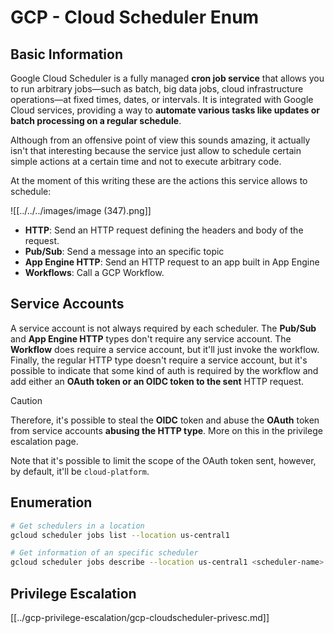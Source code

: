 # GCP - Cloud Scheduler Enum

## Basic Information

Google Cloud Scheduler is a fully managed **cron job service** that allows you to run arbitrary jobs—such as batch, big data jobs, cloud infrastructure operations—at fixed times, dates, or intervals. It is integrated with Google Cloud services, providing a way to **automate various tasks like updates or batch processing on a regular schedule**.

Although from an offensive point of view this sounds amazing, it actually isn't that interesting because the service just allow to schedule certain simple actions at a certain time and not to execute arbitrary code.

At the moment of this writing these are the actions this service allows to schedule:

![[../../../images/image (347).png]]

- **HTTP**: Send an HTTP request defining the headers and body of the request.
- **Pub/Sub**: Send a message into an specific topic
- **App Engine HTTP**: Send an HTTP request to an app built in App Engine
- **Workflows**: Call a GCP Workflow.

## Service Accounts

A service account is not always required by each scheduler. The **Pub/Sub** and **App Engine HTTP** types don't require any service account. The **Workflow** does require a service account, but it'll just invoke the workflow.\
Finally, the regular HTTP type doesn't require a service account, but it's possible to indicate that some kind of auth is required by the workflow and add either an **OAuth token or an OIDC token to the sent** HTTP request.

> [!CAUTION]
> Therefore, it's possible to steal the **OIDC** token and abuse the **OAuth** token from service accounts **abusing the HTTP type**. More on this in the privilege escalation page.

Note that it's possible to limit the scope of the OAuth token sent, however, by default, it'll be `cloud-platform`.

## Enumeration

```bash
# Get schedulers in a location
gcloud scheduler jobs list --location us-central1

# Get information of an specific scheduler
gcloud scheduler jobs describe --location us-central1 <scheduler-name>
```

## Privilege Escalation

[[../gcp-privilege-escalation/gcp-cloudscheduler-privesc.md]]

